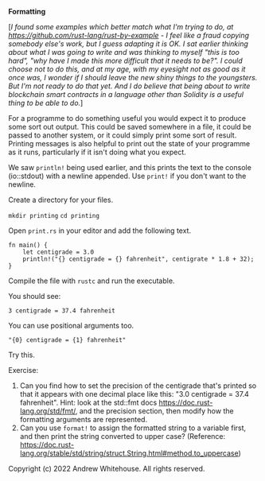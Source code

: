 **Formatting**

[_I found some examples which better match what I'm trying to do, at https://github.com/rust-lang/rust-by-example - I feel like a fraud copying somebody else's work, but I guess adapting it is OK. I sat earlier thinking about what I was going to write and was thinking to myself "this is too hard", "why have I made this more difficult that it needs to be?". I could choose not to do this, and at my age, with my eyesight not as good as it once was, I wonder if I should leave the new shiny things to the youngsters. But I'm not ready to do that yet. And I do believe that being about to write blockchain smart contracts in a language other than Solidity is a useful thing to be able to do._]

For a programme to do something useful you would expect it to produce some sort out output. This could be saved somewhere in a file, it could be passed to another system, or it could simply print some sort of result. Printing messages is also helpful to print out the state of your programme as it runs, particularly if it isn't doing what you expect.

We saw `println!` being used earlier, and this prints the text to the console (io::stdout) with a newline appended. Use `print!` if you don't want to the newline.

Create a directory for your files.

`mkdir printing`
`cd printing`

Open <code>print.rs</code> in your editor and add the following text.

```
fn main() {
    let centigrade = 3.0
    println!("{} centigrade = {} fahrenheit", centigrate * 1.8 + 32);
}
```

Compile the file with `rustc` and run the executable.

You should see:

`3 centigrade = 37.4 fahrenheit`

You can use positional arguments too.

`"{0} centigrade = {1} fahrenheit"`

Try this.

Exercise:

1. Can you find how to set the precision of the centigrade that's printed so that it appears with one decimal place like this: "3.0 centigrade = 37.4 fahrenheit". Hint: look at the std::fmt docs https://doc.rust-lang.org/std/fmt/, and the precision section, then modify how the formatting arguments are represented.
2. Can you use `format!` to assign the formatted string to a variable first, and then print the string converted to upper case? (Reference: https://doc.rust-lang.org/stable/std/string/struct.String.html#method.to_uppercase)

Copyright (c) 2022 Andrew Whitehouse. All rights reserved.
